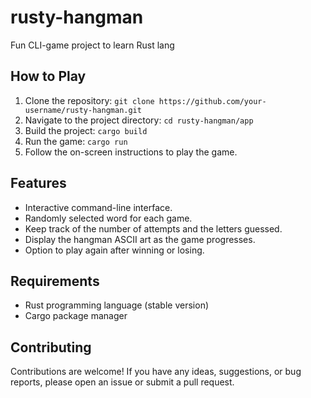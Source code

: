 # rusty-hangman
Fun CLI-game project to learn Rust lang

## How to Play

1. Clone the repository: `git clone https://github.com/your-username/rusty-hangman.git`
2. Navigate to the project directory: `cd rusty-hangman/app`
3. Build the project: `cargo build`
4. Run the game: `cargo run`
5. Follow the on-screen instructions to play the game.

## Features

- Interactive command-line interface.
- Randomly selected word for each game.
- Keep track of the number of attempts and the letters guessed.
- Display the hangman ASCII art as the game progresses.
- Option to play again after winning or losing.

## Requirements

- Rust programming language (stable version)
- Cargo package manager

## Contributing

Contributions are welcome! If you have any ideas, suggestions, or bug reports, please open an issue or submit a pull request.


